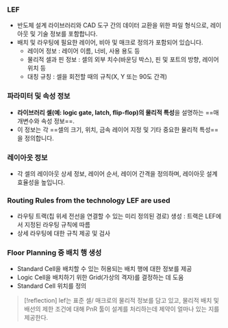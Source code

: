 ### LEF
- 반도체 설계 라이브러리와 CAD 도구 간의 데이터 교환을 위한 파일 형식으로, 레이아웃 및 기술 정보를 포함합니다.
- 배치 및 라우팅에 필요한 레이어, 비아 및 매크로 정의가 포함되어 있습니다.
  - 레이어 정보 : 레이어 이름, 너비, 사용 용도 등
  - 물리적 셀과 핀 정보 : 셀의 외부 치수(바운딩 박스), 핀 및 포트의 방향, 레이어 위치 등
  - 대칭 규칭 : 셀을 회전할 때의 규칙(X, Y 또는 90도 간격)

### 파라미터 및 속성 정보
- **라이브러리 셀(예: logic gate, latch, flip-flop)의 물리적 특성**을 설명하는 ==매개변수와 속성 정보==. 
- 이 정보는 각 ==셀의 크기, 위치, 금속 레이어 지정 및 기타 중요한 물리적 특성==을 정의합니다.

### 레이아웃 정보
- 각 셀의 레이아웃 상세 정보, 레이어 순서, 레이어 간격을 정의하며, 레이아웃 설계 효율성을 높입니다.

### Routing Rules from the technology LEF are used
- 라우팅 트랙(칩 위세 전선을 연결할 수 있는 미리 정의된 경로) 생성
  : 트랙은 LEF에서 지정된 라우팅 규칙에 따름
- 상세 라우팅에 대한 규칙 제공 및 검사

### Floor Planning 중 배치 행 생성
- Standard Cell을 배치할 수 있는 허용되는 배치 행에 대한 정보를 제공
- Logic Cell을 배치하기 위한 Grid(가상의 격자)를 결정하는 데 도움
- Standard Cell 위치를 정의

>[!reflection]
>lef는 표준 셀/ 매크로의 물리적 정보를 담고 있고, 물리적 배치 및 배선의 제한 조건에 대해 PnR 툴이 설계를 처리하는데 제약이 얼마나 있는 지를 제공한다.